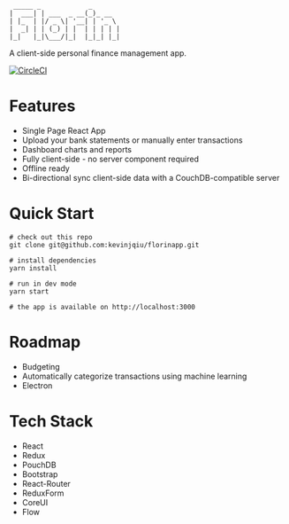 ```
 _____ _            _       
|  ___| | ___  _ __(_)_ __  
| |_  | |/ _ \| '__| | '_ \ 
|  _| | | (_) | |  | | | | |
|_|   |_|\___/|_|  |_|_| |_|
```

A client-side personal finance management app.

[![CircleCI](https://circleci.com/gh/kevinjqiu/florinapp.svg?style=svg)](https://circleci.com/gh/kevinjqiu/florinapp)

Features
========

* Single Page React App
* Upload your bank statements or manually enter transactions
* Dashboard charts and reports
* Fully client-side - no server component required
* Offline ready
* Bi-directional sync client-side data with a CouchDB-compatible server

Quick Start
===========

    # check out this repo
    git clone git@github.com:kevinjqiu/florinapp.git

    # install dependencies
    yarn install

    # run in dev mode
    yarn start

    # the app is available on http://localhost:3000

Roadmap
=======

* Budgeting
* Automatically categorize transactions using machine learning
* Electron

Tech Stack
==========

* React
* Redux
* PouchDB
* Bootstrap
* React-Router
* ReduxForm
* CoreUI
* Flow
